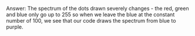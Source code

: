 Answer: The spectrum of the dots drawn severely changes - the red, green and blue only go up to 255 so when we leave the blue at the constant number of 100, we see that our code draws the spectrum from blue to purple.
